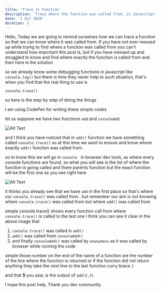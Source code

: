 ```yaml
---
title: 'Trace Js Function'
description: 'Trace where the function was called from, in javascript'
date: '1 Oct 2020'
duration: 5
---
```


Hello, Today we are going to remind ourselves how we can trace a function so that we can know where it was called from. If you have not ever messed up while trying to find where a function was called from you can't understand how important this post is, but if you have messed up and struggled to know and find where exactly the function is called from and then here is the solution

so we already know some debugging functions in javascript like `console.log()`
but there is time they never help to such situation, that's when you find that the real  thing to use is
```
console.trace()
```
so here is the step by step of doing the things

I am using CodePen for writing these simple codes

let us suppose we have two functions `add` and `consoleAdd`

![Alt Text](https://dev-to-uploads.s3.amazonaws.com/i/wvl9xpa32be19fnbl48e.png)


and I think you have noticed that in `add()` function we have something called `console.trace()` so at this time we want to ensure and know where exactly `add()` function was called from.

so to know this we will go in `console ` in browser dev tools, as where every console functions are found, so what you will see is the list of where the function is going called and there parents function
but the exact function will be the first one as you see right here

![Alt Text](https://dev-to-uploads.s3.amazonaws.com/i/ls1z1xd8yxhhsouaa0z2.png)

it thinks you already see that we have `add` in the first place so that's where our `console.trace()` was called from , but remember our aim is not knowing where `console.trace()` was called from but where `add()` was called from 

simple console.trace() shows every function call from where `console.trace()` is called to the last one
I think you can see it clear in the above image that 
1. `console.trace()` was called in `add()`
2. `add()` was called from `consoleAdd()`
3. and finally `consoleAdd()` was called by `anonymous` as it was called by browser while running the code

simple those number on the end of the name of a function are the number of the line where the function is returned or if the function did not return anything they take the next line to the last function curry brace `}`

and that **5** you saw, is the output of `add(2,3)`

I hope this post help, Thank you dev community

